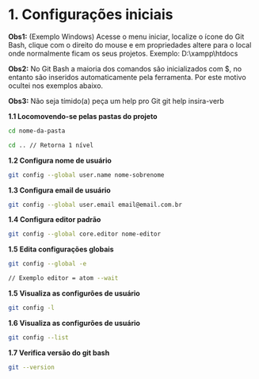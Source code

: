 # 1. Configurações iniciais

**Obs1:** (Exemplo Windows) Acesse o menu iniciar, localize o ícone do Git Bash, clique com o direito do mouse e em propriedades altere para o local onde normalmente ficam os seus projetos. Exemplo: D:\xampp\htdocs

**Obs2:** No Git Bash a maioria dos comandos são inicializados com $, no entanto são inseridos automaticamente pela ferramenta. Por este motivo ocultei nos exemplos abaixo.

**Obs3:** Não seja tímido(a) peça um help pro Git
git help insira-verb


**1.1 Locomovendo-se pelas pastas do projeto**
```bash
cd nome-da-pasta

cd .. // Retorna 1 nível
```

**1.2 Configura nome de usuário**
```bash
git config --global user.name nome-sobrenome
```

**1.3 Configura email de usuário**
```bash
git config --global user.email email@email.com.br
```

**1.4 Configura editor padrão**
```bash
git config --global core.editor nome-editor
```

**1.5 Edita configurações globais**
```bash
git config --global -e

// Exemplo editor = atom --wait
```

**1.5 Visualiza as configurões de usuário**
```bash
git config -l
```

**1.6 Visualiza as configurões de usuário**
```bash
git config --list
```

**1.7 Verifica versão do git bash**
```bash
git --version
```
